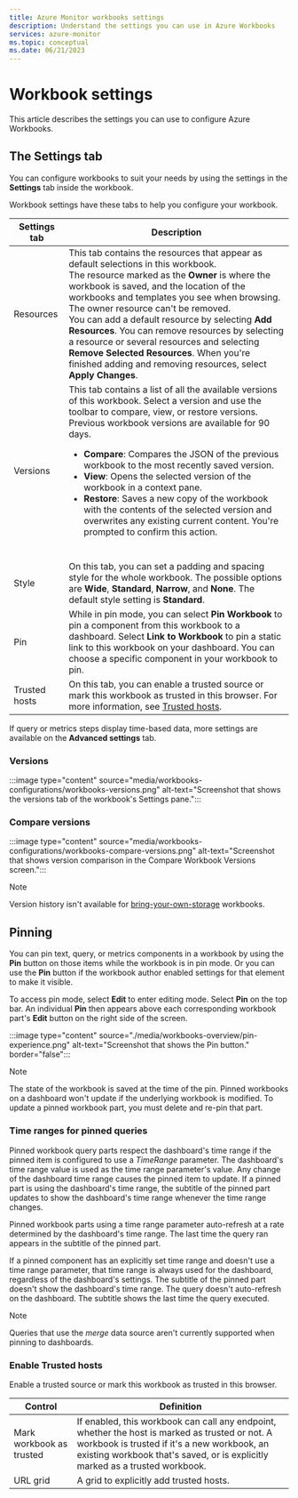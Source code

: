 ```yaml
---
title: Azure Monitor workbooks settings
description: Understand the settings you can use in Azure Workbooks
services: azure-monitor
ms.topic: conceptual
ms.date: 06/21/2023
---
```


# Workbook settings

This article describes the settings you can use to configure Azure Workbooks.

## The Settings tab

You can configure workbooks to suit your needs by using the settings in the **Settings** tab inside the workbook. 

Workbook settings have these tabs to help you configure your workbook.

|Settings tab  |Description  |
|---------|---------|
|Resources|This tab contains the resources that appear as default selections in this workbook.<br>The resource marked as the **Owner** is where the workbook is saved, and the location of the workbooks and templates you see when browsing. The owner resource can't be removed.<br> You can add a default resource by selecting **Add Resources**. You can remove resources by selecting a resource or several resources and selecting **Remove Selected Resources**. When you're finished adding and removing resources, select **Apply Changes**.|
|Versions| This tab contains a list of all the available versions of this workbook. Select a version and use the toolbar to compare, view, or restore versions. Previous workbook versions are available for 90 days.<br><ul><li>**Compare**: Compares the JSON of the previous workbook to the most recently saved version.</li><li>**View**: Opens the selected version of the workbook in a context pane.</li><li>**Restore**: Saves a new copy of the workbook with the contents of the selected version and overwrites any existing current content. You're prompted to confirm this action.</li></ul><br>|
|Style     |On this tab, you can set a padding and spacing style for the whole workbook. The possible options are **Wide**, **Standard**, **Narrow**, and **None**. The default style setting is **Standard**.|
|Pin     |While in pin mode, you can select **Pin Workbook** to pin a component from this workbook to a dashboard. Select **Link to Workbook** to pin a static link to this workbook on your dashboard. You can choose a specific component in your workbook to pin.|
|Trusted hosts     |On this tab, you can enable a trusted source or mark this workbook as trusted in this browser. For more information, see [Trusted hosts](#enable-trusted-hosts). |

If query or metrics steps display time-based data, more settings are available on the **Advanced settings** tab.

### Versions

:::image type="content" source="media/workbooks-configurations/workbooks-versions.png" alt-text="Screenshot that shows the versions tab of the workbook's Settings pane.":::

### Compare versions

:::image type="content" source="media/workbooks-configurations/workbooks-compare-versions.png" alt-text="Screenshot that shows version comparison in the Compare Workbook Versions screen.":::

> [!NOTE]
> Version history isn't available for [bring-your-own-storage](workbooks-bring-your-own-storage.md) workbooks.

## Pinning

You can pin text, query, or metrics components in a workbook by using the **Pin** button on those items while the workbook is in pin mode. Or you can use the **Pin** button if the workbook author enabled settings for that element to make it visible.

To access pin mode, select **Edit** to enter editing mode. Select **Pin** on the top bar. An individual **Pin** then appears above each corresponding workbook part's **Edit** button on the right side of the screen.

:::image type="content" source="./media/workbooks-overview/pin-experience.png" alt-text="Screenshot that shows the Pin button." border="false":::

> [!NOTE]
> The state of the workbook is saved at the time of the pin. Pinned workbooks on a dashboard won't update if the underlying workbook is modified. To update a pinned workbook part, you must delete and re-pin that part.

### Time ranges for pinned queries

Pinned workbook query parts respect the dashboard's time range if the pinned item is configured to use a *TimeRange* parameter. The dashboard's time range value is used as the time range parameter's value. Any change of the dashboard time range causes the pinned item to update. If a pinned part is using the dashboard's time range, the subtitle of the pinned part updates to show the dashboard's time range whenever the time range changes.

Pinned workbook parts using a time range parameter auto-refresh at a rate determined by the dashboard's time range. The last time the query ran appears in the subtitle of the pinned part.

If a pinned component has an explicitly set time range and doesn't use a time range parameter, that time range is always used for the dashboard, regardless of the dashboard's settings. The subtitle of the pinned part doesn't show the dashboard's time range. The query doesn't auto-refresh on the dashboard. The subtitle shows the last time the query executed.

> [!NOTE]
> Queries that use the *merge* data source aren't currently supported when pinning to dashboards.

### Enable Trusted hosts

Enable a trusted source or mark this workbook as trusted in this browser.

| Control      | Definition |
| ----------- | ----------- |
| Mark workbook as trusted      | If enabled, this workbook can call any endpoint, whether the host is marked as trusted or not. A workbook is trusted if it's a new workbook, an existing workbook that's saved, or is explicitly marked as a trusted workbook.   |
| URL grid   | A grid to explicitly add trusted hosts.        |


